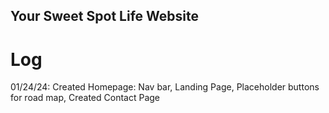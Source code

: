 ## Your Sweet Spot Life Website
# Log 
01/24/24: Created Homepage: Nav bar, Landing Page, Placeholder buttons for road map, Created Contact Page

